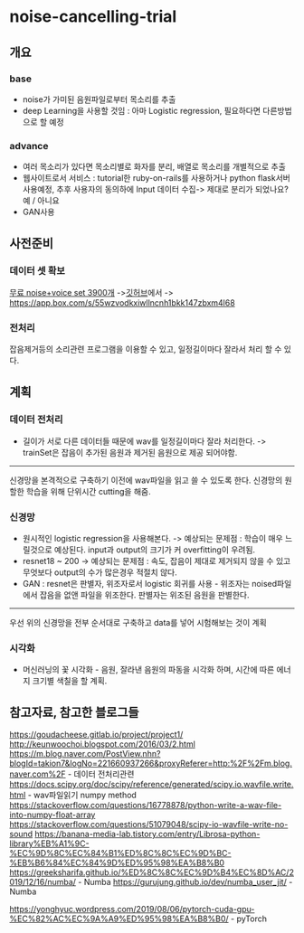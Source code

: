 # noise-cancelling-trial

## 개요
  ### base
  
  - noise가 가미된 음원파일로부터 목소리를 추출
  - deep Learning을 사용할 것임 : 아마 Logistic regression, 필요하다면 다른방법으로 할 예정
  
  
  ### advance
  
  - 여러 목소리가 있다면 목소리별로 화자를 분리, 배열로 목소리를 개별적으로 추출
  - 웹사이트로서 서비스 : tutorial한 ruby-on-rails를 사용하거나 python flask서버 사용예정, 추후 사용자의 동의하에 Input 데이터 수집-> 제대로 분리가 되었나요? 예 / 아니요
  - GAN사용
  
## 사전준비
  ### 데이터 셋 확보
  [무료 noise+voice set 3900개](https://iqtlabs.github.io/voices/) ->[깃허브](https://github.com/Lab41/VOiCES-subset)에서 -> https://app.box.com/s/55wzvodkxiwllncnh1bkk147zbxm4l68
  
  ### 전처리
  잡음제거등의 소리관련 프로그램을 이용할 수 있고, 일정길이마다 잘라서 처리 할 수 있다.

## 계획
  ### 데이터 전처리
  - 길이가 서로 다른 데이터들 때문에 wav를 일정길이마다 잘라 처리한다. -> trainSet은 잡음이 추가된 음원과 제거된 음원으로 제공 되어야함.
  
  ----
  신경망을 본격적으로 구축하기 이전에 wav파일을 읽고 쓸 수 있도록 한다. 신경망의 원할한 학습을 위해 단위시간 cutting을 해줌.
  
  ### 신경망
  - 원시적인 logistic regression을 사용해본다. -> 예상되는 문제점 : 학습이 매우 느릴것으로 예상된다. input과 output의 크기가 커 overfitting이 우려됨.
  - resnet18 ~ 200 -> 예상되는 문제점 : 속도, 잡음이 제대로 제거되지 않을 수 있고 무엇보다 output의 수가 많은경우 적절치 않다.
  - GAN : resnet은 판별자, 위조자로서 logistic 회귀를 사용 - 위조자는 noised파일에서 잡음을 없앤 파일을 위조한다. 판별자는 위조된 음원을 판별한다.
  
  ----
  우선 위의 신경망을 전부 순서대로 구축하고 data를 넣어 시험해보는 것이 계획
  
  ### 시각화
  - 머신러닝의 꽃 시각화 - 음원, 잘라낸 음원의 파동을 시각화 하며, 시간에 따른 에너지 크기별 색칠을 할 계획. 
  
## 참고자료, 참고한 블로그들
https://goudacheese.gitlab.io/project/project1/
http://keunwoochoi.blogspot.com/2016/03/2.html
https://m.blog.naver.com/PostView.nhn?blogId=takion7&logNo=221660937266&proxyReferer=http:%2F%2Fm.blog.naver.com%2F - 데이터 전처리관련
https://docs.scipy.org/doc/scipy/reference/generated/scipy.io.wavfile.write.html - wav파일읽기 numpy method
https://stackoverflow.com/questions/16778878/python-write-a-wav-file-into-numpy-float-array
https://stackoverflow.com/questions/51079048/scipy-io-wavfile-write-no-sound
https://banana-media-lab.tistory.com/entry/Librosa-python-library%EB%A1%9C-%EC%9D%8C%EC%84%B1%ED%8C%8C%EC%9D%BC-%EB%B6%84%EC%84%9D%ED%95%98%EA%B8%B0
https://greeksharifa.github.io/%ED%8C%8C%EC%9D%B4%EC%8D%AC/2019/12/16/numba/ - Numba
https://gurujung.github.io/dev/numba_user_jit/ -Numba

https://yonghyuc.wordpress.com/2019/08/06/pytorch-cuda-gpu-%EC%82%AC%EC%9A%A9%ED%95%98%EA%B8%B0/ - pyTorch